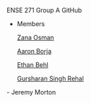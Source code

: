 ENSE 271 Group A GitHub

* Members
<ul><a href = "[https://github.com/Kurdonthego1]">Zana Osman</a></ul>
<ul><a href = "[https://github.com/creationNA]">Aaron Borja</a></ul>
<ul><a href = "[https://github.com/ethos747]">Ethan Behl</a></ul>
<ul><a href = "[https://github.com/gurriiee]">Gursharan Singh Rehal</a></ul>
- Jeremy Morton
